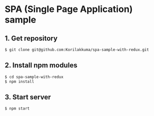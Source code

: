 SPA (Single Page Application) sample
=========

## 1. Get repository
  
```bash
$ git clone git@github.com:Korilakkuma/spa-sample-with-redux.git
```
  
## 2. Install npm modules
  
```bash
$ cd spa-sample-with-redux
$ npm install
```
  
## 3. Start server
  
```bash
$ npm start
```
  
